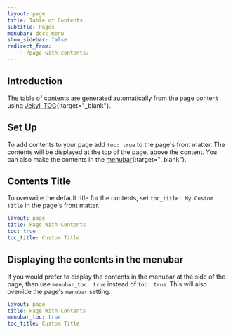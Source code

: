 ```yaml
---
layout: page
title: Table of Contents
subtitle: Pages
menubar: docs_menu
show_sidebar: false
redirect_from:
    - /page-with-contents/
---
```


## Introduction

The table of contents are generated automatically from the page content using [Jekyll TOC](https://github.com/allejo/jekyll-toc){:target="_blank"}.

## Set Up

To add contents to your page add `toc: true` to the page's front matter. The contents will be displayed at the top of the page, above the content. You can also make the contents in the [menubar](#displaying-the-contents-in-the-menubar){:target="_blank"}.

## Contents Title

To overwrite the default title for the contents, set `toc_title: My Custom Title` in the page's front matter.

```yaml
layout: page
title: Page With Contents
toc: true
toc_title: Custom Title
```

## Displaying the contents in the menubar

If you would prefer to display the contents in the menubar at the side of the page, then use `menubar_toc: true` instead of `toc: true`. This will also override the page's `menubar` setting.

```yaml
layout: page
title: Page With Contents
menubar_toc: true
toc_title: Custom Title
```